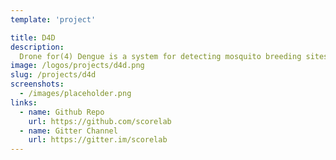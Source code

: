 ```yaml
---
template: 'project'

title: D4D
description:
  Drone for(4) Dengue is a system for detecting mosquito breeding sites via drone images. The system provides a low cost drone management system for the different types of users.
image: /logos/projects/d4d.png
slug: /projects/d4d
screenshots: 
  - /images/placeholder.png
links: 
  - name: Github Repo
    url: https://github.com/scorelab
  - name: Gitter Channel
    url: https://gitter.im/scorelab
---
```

